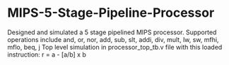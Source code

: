 # MIPS-5-Stage-Pipeline-Processor
Designed and simulated a 5 stage pipelined MIPS processor. 
Supported operations include and, or, nor, add, sub, slt, addi, div, mult, lw, sw, mfhi, mflo, beq, j
Top level simulation in processor_top_tb.v file with this loaded instruction: r = a - [a/b] x b
